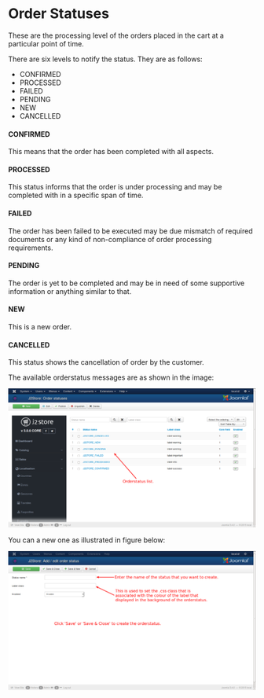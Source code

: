 # Order Statuses

These are the processing level of the orders placed in the cart at a particular point of time.

There are six levels to notify the status. They are as follows:
* CONFIRMED
* PROCESSED
* FAILED
* PENDING
* NEW
* CANCELLED

#### CONFIRMED
This means that the order has been completed with all aspects.

#### PROCESSED
This status informs that the order is under processing and may be completed with in a specific span of time.

#### FAILED
The order has been failed to be executed may be due mismatch of required documents or any kind of non-compliance of order processing requirements.

#### PENDING
The order is yet to be completed and may be in need of some supportive information or anything similar to that.

#### NEW
This is a new order.

#### CANCELLED
This status shows the cancellation of order by the customer.

The available orderstatus messages are as shown in the image:

![Orderstatus List](orderstatuses_list.png)

You can a new one as illustrated in figure below:

![Order Status Add New](orderstatus_addnew.png)
